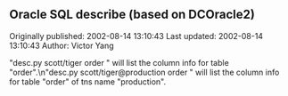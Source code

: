 ## Oracle SQL describe (based on DCOracle2) 
Originally published: 2002-08-14 13:10:43 
Last updated: 2002-08-14 13:10:43 
Author: Victor Yang 
 
"desc.py scott/tiger order " will list the column info for table "order".\n"desc.py scott/tiger@production order " will list the column info for table "order" of tns name "production".